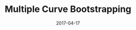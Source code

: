 ---
layout: post
title: "Multiple Curve Bootstrapping"
description: "The main methodology, bootstrapping instruments, multiple bootstrapping curve and interpolation scheme are listed here. The examples implemented by QuantLib C++ are also shown at the end."
date: 2017-04-17
tags: [finance, notes]
comments: true
share: true
---